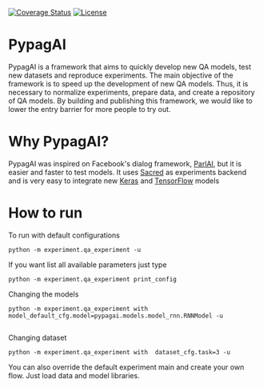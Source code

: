 [![Coverage Status](https://coveralls.io/repos/github/gcouti/qa/badge.svg?branch=master)](https://coveralls.io/github/gcouti/qa?branch=master)
[![License](https://img.shields.io/badge/License-Apache%202.0-blue.svg)](https://opensource.org/licenses/Apache-2.0)

PypagAI 
=======

PypagAI is a framework that aims to quickly develop new QA models, test new datasets and reproduce experiments. The main objective of the framework is to speed up the development of new QA models. Thus, it is necessary to normalize experiments, prepare data, and create a repository of QA models. By building and publishing this framework, we would like to lower the entry barrier for more people to try out.


Why PypagAI?
============

PypagAI was inspired on Facebook's dialog framework, [ParlAI](), but it is easier and faster to test models. 
It uses [Sacred]() as experiments backend and is very easy to integrate new [Keras]() and [TensorFlow]() models


How to run
==========

To run with default configurations 

```shell
python -m experiment.qa_experiment -u
```

If you want list all available parameters just type

```shell
python -m experiment.qa_experiment print_config
```

Changing the models

```shell
python -m experiment.qa_experiment with model_default_cfg.model=pypagai.models.model_rnn.RNNModel -u
 
```

Changing dataset

```shell
python -m experiment.qa_experiment with  dataset_cfg.task=3 -u
```

You can also override the default experiment main and create your own flow. Just load data and model libraries. 
